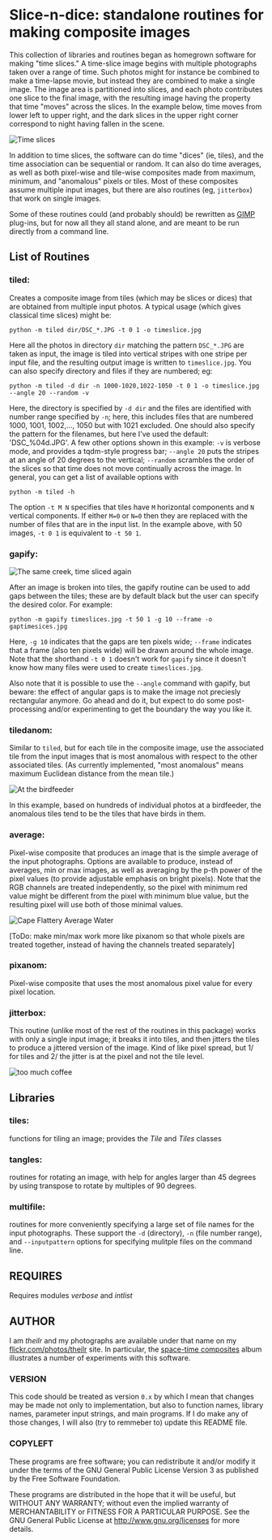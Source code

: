# Slice-n-dice: standalone routines for making composite images

This collection of libraries and routines began as homegrown software for making "time slices." A time-slice image begins with multiple photographs taken over a range of time. Such photos might for instance be combined to make a time-lapse movie, but instead they are combined to make a single image.  The image area is partitioned into slices, and each photo contributes one slice to the final image, with the resulting image having the property that time "moves" across the slices.  In the example below, time moves from lower left to upper right, and the dark slices in the upper right corner correspond to night having fallen in the scene.

![Time slices](https://live.staticflickr.com/65535/53050276339_37e54af1a2.jpg)

In addition to time slices, the software can do time "dices" (ie, tiles), and the time association can be sequential or random.  It can also do time averages, as well as both pixel-wise and tile-wise composites made from maximum, minimum, and "anomalous" pixels or tiles.  Most of these composites assume multiple input images, but there are also routines (eg, `jitterbox`) that work on single images. 

Some of these routines could (and probably should) be rewritten as [GIMP](https://www.gimp.org/GIMP) plug-ins, but for now all they all stand alone, and are meant to be run directly from a command line.

## List of Routines

### tiled:

Creates a composite image from tiles (which may be slices or dices) that are obtained from multiple input photos.  A typical usage (which gives classical time slices) might be:

	python -m tiled dir/DSC_*.JPG -t 0 1 -o timeslice.jpg
	
Here all the photos in directory `dir` matching the pattern `DSC_*.JPG` are taken as input, the image is tiled into vertical stripes with one stripe per input file, and the resulting output image is written to `timeslice.jpg`. You can also specify directory and files if they are numbered; eg:

	python -m tiled -d dir -n 1000-1020,1022-1050 -t 0 1 -o timeslice.jpg --angle 20 --random -v
	
Here, the directory is specified by `-d dir` and the files are identified with number range specified by `-n`; here, this includes files that are numbered 1000, 1001, 1002,..., 1050 but with 1021 excluded. One should also specify the pattern for the filenames, but here I've used the default: 'DSC_%04d.JPG'.  A few other options shown in this example: `-v` is verbose mode, and provides a tqdm-style progress bar; `--angle 20` puts the stripes at an angle of 20 degrees to the vertical; `--random` scrambles the order of the slices so that time does not move continually across the image.  In general, you can get a list of available options with 

	python -m tiled -h
	
The option `-t M N` specifies that tiles have `M` horizontal components and `N` vertical components.  If either `M=0` or `N=0` then they are replaced with the number of files that are in the input list.  In the example above, with 50 images, `-t 0 1` is equivalent to `-t 50 1`.

### gapify:

![The same creek, time sliced again](https://live.staticflickr.com/65535/53067177219_b0a221e0ed.jpg)

After an image is broken into tiles, the gapify routine can be used to add gaps between the tiles; these are by default black but the user can specify the desired color.  For example:

	python -m gapify timeslices.jpg -t 50 1 -g 10 --frame -o gaptimesices.jpg
	
Here, `-g 10` indicates that the gaps are ten pixels wide; `--frame` indicates that a frame (also ten pixels wide) will be drawn around the whole image. Note that the shorthand `-t 0 1` doesn't work for `gapify` since it doesn't know how many files were used to create `timeslices.jpg`. 

Also note that it is possible to use the `--angle` command with gapify, but beware: the effect of angular gaps is to make the image not preciesly rectangular anymore.  Go ahead and do it, but expect to do some post-processing and/or experimenting to get the boundary the way you like it.

### tiledanom:

Similar to `tiled`, but for each tile in the composite image, use the associated tile from the input images that is most anomalous with respect to the other associated tiles. (As currently implemented, "most anomalous" means maximum Euclidean distance from the mean tile.) 

![At the birdfeeder](https://live.staticflickr.com/65535/53098401288_310a825c6a.jpg)

In this example, based on hundreds of individual photos at a birdfeeder, the anomalous tiles tend to be the tiles that have birds in them.

### average:

Pixel-wise composite that produces an image that is the simple average of the input photographs.  Options are available to produce, instead of averages, min or max images, as well as averaging by the p-th power of the pixel values (to provide adjustable emphasis on bright pixels). Note that the RGB channels are treated independently, so the pixel with minimum red value might be different from the pixel with minimum blue value, but the resulting pixel will use both of those minimal values.

![Cape Flattery Average Water](https://live.staticflickr.com/65535/53017704910_7ac5822049.jpg)

[ToDo: make min/max work more like pixanom so that whole pixels are treated together, instead of having the channels treated separately]

### pixanom:

Pixel-wise composite that uses the most anomalous pixel value for every pixel location.

### jitterbox:

This routine (unlike most of the rest of the routines in this package) works with only a single input image; it breaks it into tiles, and then jitters the tiles to produce a jittered version of the image. Kind of like pixel spread, but 1/ for tiles and 2/ the jitter is at the pixel and not the tile level.

![too much coffee](https://live.staticflickr.com/65535/53097897181_e5a3b12e6c.jpg)

## Libraries

### tiles:

functions for tiling an image; provides the *Tile* and *Tiles* classes

### tangles:

routines for rotating an image, with help for angles larger than 45 degrees by using transpose to rotate by multiples of 90 degrees.

### multifile:

routines for more conveniently specifying a large set of file names for the input photographs. These support the `-d` (directory), `-n` (file number range), and `--inputpattern` options for specifying mulitple files on the command line.

## REQUIRES

Requires modules *verbose* and *intlist*

## AUTHOR

I am *theilr* and my photographs are available under that name on my [flickr.com/photos/theilr](http://flickr.com/photos/theilr) site.  In particular, the [space-time composites](https://www.flickr.com/photos/theilr/albums/72177720310074792) album illustrates a number of experiments with this software.

### VERSION

This code should be treated as version `0.x` by which I mean that changes may be made not only to implementation, but also to function names, library names, parameter input strings, and main programs.  If I do make any of those changes, I will also (try to remmeber to) update this README file. 

### COPYLEFT

These programs are free software; you can redistribute it and/or modify
it under the terms of the GNU General Public License Version 3 as
published by the Free Software Foundation.

These programs are distributed in the hope that it will be useful,
but WITHOUT ANY WARRANTY; without even the implied warranty of
MERCHANTABILITY or FITNESS FOR A PARTICULAR PURPOSE.  See the
GNU General Public License at http://www.gnu.org/licenses for
more details.
